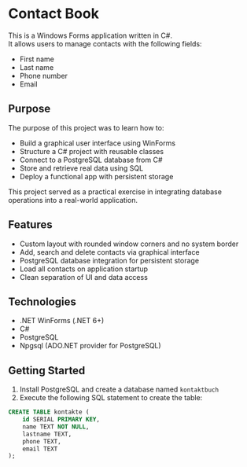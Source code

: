 # Contact Book

This is a Windows Forms application written in C#.  
It allows users to manage contacts with the following fields:

- First name
- Last name
- Phone number
- Email

## Purpose

The purpose of this project was to learn how to:

- Build a graphical user interface using WinForms
- Structure a C# project with reusable classes
- Connect to a PostgreSQL database from C#
- Store and retrieve real data using SQL
- Deploy a functional app with persistent storage

This project served as a practical exercise in integrating database operations into a real-world application.

## Features

- Custom layout with rounded window corners and no system border
- Add, search and delete contacts via graphical interface
- PostgreSQL database integration for persistent storage
- Load all contacts on application startup
- Clean separation of UI and data access

## Technologies

- .NET WinForms (.NET 6+)
- C#
- PostgreSQL
- Npgsql (ADO.NET provider for PostgreSQL)

## Getting Started

1. Install PostgreSQL and create a database named `kontaktbuch`
2. Execute the following SQL statement to create the table:

```sql
CREATE TABLE kontakte (
    id SERIAL PRIMARY KEY,
    name TEXT NOT NULL,
    lastname TEXT,
    phone TEXT,
    email TEXT
);
